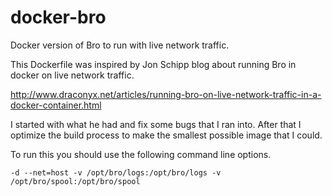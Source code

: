 # docker-bro
Docker version of Bro to run with live network traffic.

This Dockerfile was inspired by Jon Schipp blog about running Bro in docker on live network traffic.

http://www.draconyx.net/articles/running-bro-on-live-network-traffic-in-a-docker-container.html

I started with what he had and fix some bugs that I ran into. After that I optimize the build process to make the  smallest possible image that I could.

To run this you should use the following command line options.

`-d --net=host -v /opt/bro/logs:/opt/bro/logs -v /opt/bro/spool:/opt/bro/spool`
